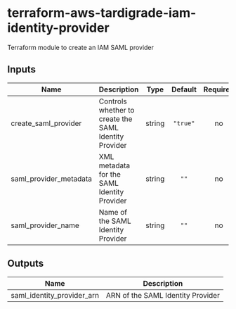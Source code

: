 # terraform-aws-tardigrade-iam-identity-provider

Terraform module to create an IAM SAML provider

## Inputs

| Name | Description | Type | Default | Required |
|------|-------------|:----:|:-----:|:-----:|
| create\_saml\_provider | Controls whether to create the SAML Identity Provider | string | `"true"` | no |
| saml\_provider\_metadata | XML metadata for the SAML Identity Provider | string | `""` | no |
| saml\_provider\_name | Name of the SAML Identity Provider | string | `""` | no |

## Outputs

| Name | Description |
|------|-------------|
| saml\_identity\_provider\_arn | ARN of the SAML Identity Provider |


